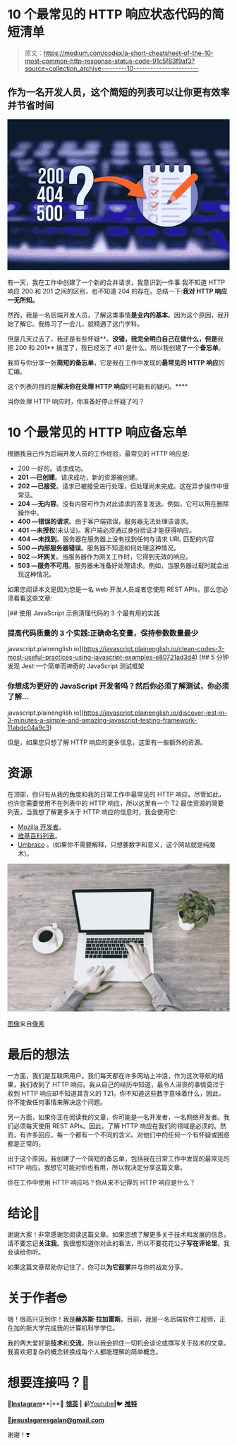 # 10 个最常见的 HTTP 响应状态代码的简短清单

> 原文：<https://medium.com/codex/a-short-cheatsheet-of-the-10-most-common-http-response-status-code-91c5f83f9af3?source=collection_archive---------10----------------------->

## 作为一名开发人员，这个简短的列表可以让你更有效率并节省时间

![](img/f24ef7a1f4b12fe7a60970683c9646a5.png)

有一天，我在工作中创建了一个新的合并请求，我意识到一件事:我不知道 HTTP 响应 200 和 201 之间的区别，也不知道 204 的存在。总结一下:**我对 HTTP 响应一无所知。**

然而，我是一名后端开发人员，了解这类事情**是业内的基本**。因为这个原因，我开始了解它。我练习了一会儿，就精通了这门学科。

但是几天过去了，我还是有些怀疑**。**没错，我完全明白自己在做什么，但是**我把 200 和 201** 搞混了，我已经忘了 401 是什么。所以我创建了一个**备忘单**。

我将与你分享一张**简短的备忘单**，它是我在工作中发现的**最常见的 HTTP 响应**的汇编。

这个列表的目的是**解决你在处理 HTTP 响应**时可能有的疑问。****

当你处理 HTTP 响应时，你准备好停止怀疑了吗？

# 10 个最常见的 HTTP 响应备忘单

根据我自己作为后端开发人员的工作经验，最常见的 HTTP 响应是:

*   200 —好的。请求成功。
*   **201 —已创建**。请求成功，新的资源被创建。
*   **202 —已接受**。请求已被接受进行处理，但处理尚未完成。这在异步操作中很常见。
*   **204 —无内容**。没有内容可作为对此请求的答复发送。例如，它可以用在删除操作中。
*   **400 —错误的请求**。由于客户端错误，服务器无法处理该请求。
*   **401 —未授权**(未认证)。客户端必须通过身份验证才能获得响应。
*   **404 —未找到**。服务器在服务器上没有找到任何与请求 URL 匹配的内容
*   **500 —内部服务器错误**。服务器不知道如何处理这种情况。
*   **502 —坏网关**。当服务器作为网关工作时，它得到无效的响应。
*   **503 —服务不可用**。服务器未准备好处理请求。例如，当服务器过载时就会出现这种情况。

如果您阅读本文是因为您是一名 web 开发人员或者您使用 REST APIs，那么您必须看看这些文章:

[](https://javascript.plainenglish.io/clean-codes-3-most-useful-practices-using-javascript-examples-e80721ad3d4) [## 使用 JavaScript 示例清理代码的 3 个最有用的实践

### 提高代码质量的 3 个实践:正确命名变量，保持参数数量最少

javascript.plainenglish.io](https://javascript.plainenglish.io/clean-codes-3-most-useful-practices-using-javascript-examples-e80721ad3d4) [](https://javascript.plainenglish.io/discover-jest-in-3-minutes-a-simple-and-amazing-javascript-testing-framework-11abdc04a9c3) [## 5 分钟发现 Jest:一个简单而神奇的 JavaScript 测试框架

### 你想成为更好的 JavaScript 开发者吗？然后你必须了解测试，你必须了解…

javascript.plainenglish.io](https://javascript.plainenglish.io/discover-jest-in-3-minutes-a-simple-and-amazing-javascript-testing-framework-11abdc04a9c3) 

但是，如果您只想了解 HTTP 响应的更多信息，这里有一些额外的资源。

# 资源

在顶部，你只有从我的角度和我的日常工作中最常见的 HTTP 响应。尽管如此，也许您需要使用不在列表中的 HTTP 响应，所以这里有一个 T2 最佳资源的简要列表，当我想了解更多关于 HTTP 响应的信息时，我会使用它:

*   [Mozilla 开发者](https://developer.mozilla.org/en-US/docs/Web/HTTP/Status)。
*   [维基百科列表](https://en.wikipedia.org/wiki/List_of_HTTP_status_codes)。
*   [Umbraco](https://umbraco.com/knowledge-base/http-status-codes/) 。(如果你不需要解释，只想要数字和意义，这个网站就是纯魔术)。

![](img/0662dc009093c2cf26555a66219b8e13.png)

[图像](https://www.pexels.com/es-es/foto/mano-de-la-persona-en-la-computadora-portatil-461064/)来自[像素](https://www.pexels.com/es-es/foto/mano-de-la-persona-en-la-computadora-portatil-461064/)

# 最后的想法

一方面，我们是互联网用户。我们每天都在许多网站上冲浪，作为这次导航的结果，我们收到了 HTTP 响应。我从自己的经历中知道，最令人沮丧的事情莫过于收到 HTTP 响应却不知道其含义的 T21。你不知道这些数字意味着什么，因此，你不能做任何事情来解决这个问题。

另一方面，如果你正在阅读我的文章，你可能是一名开发者，一名网络开发者。我们必须每天使用 REST APIs。因此，了解 HTTP 响应在我们的领域是必须的。然而，有许多回应，每一个都有一个不同的含义。对他们中的任何一个有怀疑或困惑都是正常的。

出于这个原因，我创建了一个简短的备忘单，包括我在日常工作中发现的最常见的 HTTP 响应。我想它可能对你也有用，所以我决定分享这篇文章。

你在工作中使用 HTTP 响应吗？你从来不记得的 HTTP 响应是什么？

# 结论👋

谢谢大家！非常感谢您阅读这篇文章。如果您想了解更多关于技术和发展的信息，请不要忘记**关注我**。我很想知道你对此的看法，所以不要花花公子**写在评论里**，我会读给你听。

如果这篇文章帮助你记住了，你可以**为它鼓掌**并与你的战友分享。

# 关于作者🤓

嗨！很高兴见到你！我是**赫苏斯·拉加雷斯**。目前，我是一名后端软件工程师，正在加的斯大学完成我的计算机科学学位。

我的两大爱好是**技术**和**交流**，所以我会抓住一切机会谈论或撰写关于技术的文章。我喜欢把复杂的概念转换成每个人都能理解的简单概念。

# 想要连接吗？📲

📸[**Instagram**](https://instagram.com/jesuslagares_)**|**💼 [**领英**](https://www.linkedin.com/in/jesus-lagares/) **|** 📹[Youtube](https://www.youtube.com/c/Jes%C3%BAsLagares)**|**🐦 [**推特**](https://twitter.com/jesuslagares_)

📩**jesuslagaresgalan@gmail.com**

谢谢！❣️